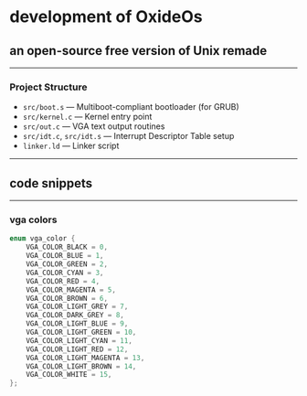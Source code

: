 # development of OxideOs

## an open-source free version of Unix remade

---

### Project Structure

- `src/boot.s` — Multiboot-compliant bootloader (for GRUB)
- `src/kernel.c` — Kernel entry point
- `src/out.c` — VGA text output routines
- `src/idt.c`, `src/idt.s` — Interrupt Descriptor Table setup
- `linker.ld` — Linker script

---

## code snippets

---

### vga colors

```c
enum vga_color {
	VGA_COLOR_BLACK = 0,
	VGA_COLOR_BLUE = 1,
	VGA_COLOR_GREEN = 2,
	VGA_COLOR_CYAN = 3,
	VGA_COLOR_RED = 4,
	VGA_COLOR_MAGENTA = 5,
	VGA_COLOR_BROWN = 6,
	VGA_COLOR_LIGHT_GREY = 7,
	VGA_COLOR_DARK_GREY = 8,
	VGA_COLOR_LIGHT_BLUE = 9,
	VGA_COLOR_LIGHT_GREEN = 10,
	VGA_COLOR_LIGHT_CYAN = 11,
	VGA_COLOR_LIGHT_RED = 12,
	VGA_COLOR_LIGHT_MAGENTA = 13,
	VGA_COLOR_LIGHT_BROWN = 14,
	VGA_COLOR_WHITE = 15,
};
```